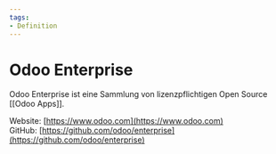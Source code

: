 ```yaml
---
tags:
- Definition
---
```

# Odoo Enterprise

Odoo Enterprise ist eine Sammlung von lizenzpflichtigen Open Source [[Odoo Apps]].

Website: [https://www.odoo.com](https://www.odoo.com)  
GitHub: [https://github.com/odoo/enterprise](https://github.com/odoo/enterprise)